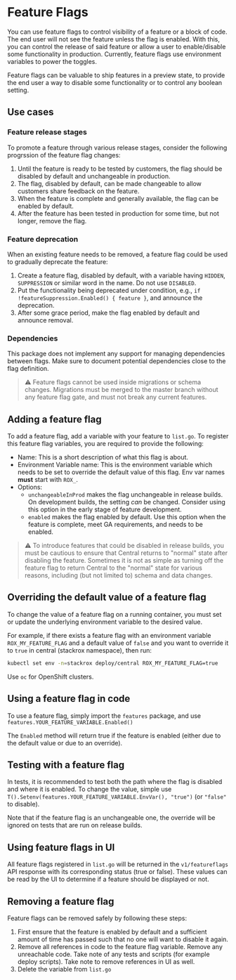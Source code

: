# Feature Flags

You can use feature flags to control visibility of a feature or a block of code. The end user will not see the feature unless the flag is enabled.
With this, you can control the release of said feature or allow a user to enable/disable some functionality in production.
Currently, feature flags use environment variables to power the toggles.

Feature flags can be valuable to ship features in a preview state, to provide the end user a way to disable some functionality or to control any boolean setting.

## Use cases

### Feature release stages

To promote a feature through various release stages, consider the following progrssion of the feature flag changes:

1. Until the feature is ready to be tested by customers, the flag should be disabled by default and unchangeable in production.
2. The flag, disabled by default, can be made changeable to allow customers share feedback on the feature.
3. When the feature is complete and generally available, the flag can be enabled by default.
4. After the feature has been tested in production for some time, but not longer, remove the flag.

### Feature deprecation

When an existing feature needs to be removed, a feature flag could be used to gradually deprecate the feature:

1. Create a feature flag, disabled by default, with a variable having `HIDDEN`, `SUPPRESSION` or similar word in the name. Do not use `DISABLED`.
2. Put the functionality being deprecated under condition, e.g., `if !featureSuppression.Enabled() { feature }`, and announce the deprecation.
3. After some grace period, make the flag enabled by default and announce removal.

### Dependencies

This package does not implement any support for managing dependencies between flags. Make sure to document potential dependencies close to the flag definition.

> :warning: Feature flags cannot be used inside migrations or schema changes.
> Migrations must be merged to the master branch without any feature flag gate, and must not break any current features.

## Adding a feature flag

To add a feature flag, add a variable with your feature to `list.go`. To register this feature flag variables, you are required to provide the following:

* Name: This is a short description of what this flag is about.
* Environment Variable name: This is the environment variable which needs to be set to override the default value of this flag. Env var names **must** start with `ROX_`.
* Options:
  * `unchangeableInProd` makes the flag unchangeable in release builds. On development builds, the setting _can_ be changed. Consider using this option in the early stage of feature development.
  * `enabled` makes the flag enabled by default. Use this option when the feature is complete, meet GA requirements, and needs to be enabled.

> :warning: To introduce features that could be disabled in release builds, you must be cautious to ensure that Central returns to "normal" state after disabling the feature.
> Sometimes it is not as simple as turning off the feature flag to return Central to the "normal" state for various reasons, including (but not limited to) schema and data changes.

## Overriding the default value of a feature flag

To change the value of a feature flag on a running container, you must set or update the underlying environment variable to the desired value.

For example, if there exists a feature flag with an environment variable `ROX_MY_FEATURE_FLAG` and a default value of `false` and you want to override it to `true` in central (stackrox namespace), then run:

```sh
kubectl set env -n=stackrox deploy/central ROX_MY_FEATURE_FLAG=true
```

Use `oc` for OpenShift clusters.

## Using a feature flag in code

To use a feature flag, simply import the `features` package, and use `features.YOUR_FEATURE_VARIABLE.Enabled()`

The `Enabled` method will return true if the feature is enabled (either due to the default value or due to an override).

## Testing with a feature flag

In tests, it is recommended to test both the path where the flag is disabled and where it is enabled. To change the value, simple use
`T().Setenv(features.YOUR_FEATURE_VARIABLE.EnvVar(), "true")` (or `"false"` to disable).

Note that if the feature flag is an unchangeable one, the override will be ignored on tests that are run on release builds.

## Using feature flags in UI

All feature flags registered in `list.go` will be returned in the `v1/featureflags` API response with its corresponding status (true or false).
These values can be read by the UI to determine if a feature should be displayed or not.

## Removing a feature flag

Feature flags can be removed safely by following these steps:

1. First ensure that the feature is enabled by default and a sufficient amount of time has passed such that no one will want to disable it again.
2. Remove all references in code to the feature flag variable. Remove any unreachable code. Take note of any tests and scripts (for example deploy scripts). Take note to remove references in UI as well.
3. Delete the variable from `list.go`
